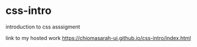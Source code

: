 # css-intro
introduction to css asssigment

link to my hosted work https://chiomasarah-ui.github.io/css-intro/index.html
